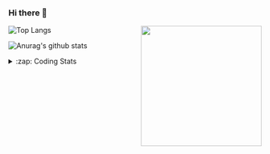 ### Hi there 👋

<!--
**tao8687/tao8687** is a ✨ _special_ ✨ repository because its `README.md` (this file) appears on your GitHub profile.

Here are some ideas to get you started:

- 🔭 I’m currently working on ...
- 🌱 I’m currently learning ...
- 👯 I’m looking to collaborate on ...
- 🤔 I’m looking for help with ...
- 💬 Ask me about ...
- 📫 How to reach me: ...
- 😄 Pronouns: ...
- ⚡ Fun fact: ...
-->

<img align='right' src="https://media.giphy.com/media/M9gbBd9nbDrOTu1Mqx/giphy.gif" width="240">

  
![Top Langs](https://github-readme-stats.vercel.app/api/top-langs/?username=tao8687&layout=compact&title_color=23238E&text_color=A67D3D)

![Anurag's github stats](https://github-readme-stats.vercel.app/api?username=tao8687&show_icons=true&&text_color=A67D3D&title_color=23238E&show_icons=false&count_private=true&hide=stars)

<details>
  <summary>:zap: Coding Stats</summary>
  <br>
    
<!--START_SECTION:waka-->

```txt
From: 09 March 2025 - To: 16 March 2025

C++                4 hrs 27 mins   ███████░░░░░░░░░░░░░░░░░░   27.37 %
Prolog             3 hrs 27 mins   █████▒░░░░░░░░░░░░░░░░░░░   21.24 %
Markdown           2 hrs 14 mins   ███▒░░░░░░░░░░░░░░░░░░░░░   13.72 %
YAML               2 hrs 7 mins    ███▒░░░░░░░░░░░░░░░░░░░░░   13.02 %
Other              1 hr 20 mins    ██░░░░░░░░░░░░░░░░░░░░░░░   08.22 %
```

<!--END_SECTION:waka-->
</details>
